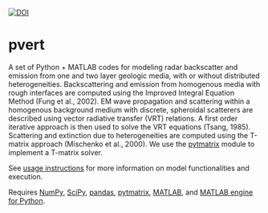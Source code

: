 [![DOI](https://zenodo.org/badge/374781092.svg)](https://zenodo.org/badge/latestdoi/374781092)

# pvert
A set of Python + MATLAB codes for modeling radar backscatter and emission from one and two layer geologic media, with or without distributed heterogeneities. Backscattering and emission from homogenous media with rough interfaces are computed using the Improved Integral Equation Method (Fung et al., 2002). EM wave propagation and scattering within a homogenous background medium with discrete, spheroidal scatterers are described using vector radiative transfer (VRT) relations. A first order iterative approach is then used to solve the VRT equations (Tsang, 1985). Scattering and extinction due to heterogeneities are computed using the T-matrix approach (Mischenko et al., 2000). We use the [pytmatrix](https://pypi.org/project/pytmatrix/) module to implement a T-matrix solver. 


See [usage instructions](https://github.com/iganache/pvert/wiki) for more information on model functionalities and execution.

Requires [NumPy](https://numpy.org/doc/stable/contents.html), [SciPy](https://www.scipy.org/), [pandas](https://pandas.pydata.org/), [pytmatrix](https://pypi.org/project/pytmatrix/), [MATLAB](https://www.mathworks.com/products/matlab.html), and [MATLAB engine for Python](https://www.mathworks.com/help/matlab/matlab_external/install-the-matlab-engine-for-python.html).
